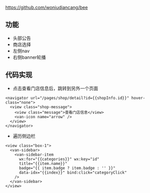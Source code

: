 https://github.com/woniudiancang/bee

## 功能
- 头部公告
- 商店选择
- 左侧nav
- 右侧banner轮播

## 代码实现

- 点击查看门店信息后，跳转到另外一个页面
```
<navigator url="/pages/shop/detail?id={{shopInfo.id}}" hover-class="none">
  <view class="shop-message">
    <view class="message">查看门店信息</view>
    <van-icon name="arrow" />
  </view>
</navigator>
```
- 遍历侧边栏
```
<view class="box-1">
  <van-sidebar>
    <van-sidebar-item
      wx:for="{{categories}}" wx:key="id"
      title="{{item.name}}"
      badge="{{ item.badge ? item.badge : '' }}"
      data-idx="{{index}}" bind:click="categoryClick"
    />
  </van-sidebar>
</view>
```
